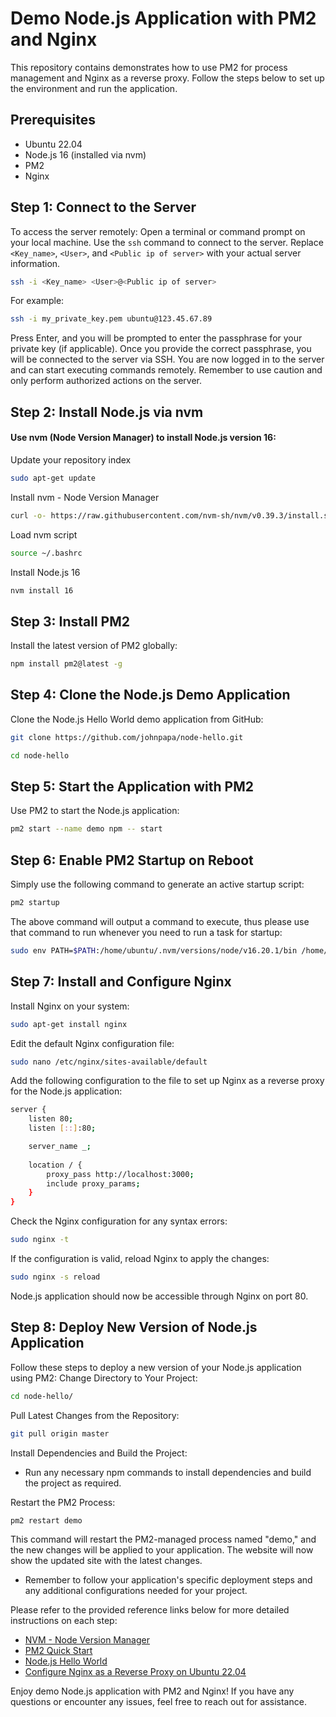 # Demo Node.js Application with PM2 and Nginx

This repository contains demonstrates how to use PM2 for process management and Nginx as a reverse proxy. Follow the steps below to set up the environment and run the application.

## Prerequisites

- Ubuntu 22.04
- Node.js 16 (installed via nvm)
- PM2
- Nginx

## Step 1: Connect to the Server
To access the server remotely:
Open a terminal or command prompt on your local machine.
Use the `ssh` command to connect to the server. Replace `<Key_name>`, `<User>`, and `<Public ip of server>` with your actual server information.
   ```bash
   ssh -i <Key_name> <User>@<Public ip of server>
   ```

   For example:

   ```bash
   ssh -i my_private_key.pem ubuntu@123.45.67.89
   ```
Press Enter, and you will be prompted to enter the passphrase for your private key (if applicable).
Once you provide the correct passphrase, you will be connected to the server via SSH.
You are now logged in to the server and can start executing commands remotely. Remember to use caution and only perform authorized actions on the server.
## Step 2: Install Node.js via nvm
#### Use nvm (Node Version Manager) to install Node.js version 16:

Update your repository index
```bash
sudo apt-get update
```
Install nvm - Node Version Manager
```bash
curl -o- https://raw.githubusercontent.com/nvm-sh/nvm/v0.39.3/install.sh | bash
```
Load nvm script
```bash
source ~/.bashrc
```
Install Node.js 16
```bash
nvm install 16
```
## Step 3: Install PM2
Install the latest version of PM2 globally:
```bash
npm install pm2@latest -g
```
## Step 4: Clone the Node.js Demo Application
Clone the Node.js Hello World demo application from GitHub:
```bash
git clone https://github.com/johnpapa/node-hello.git
```
```bash
cd node-hello
```
## Step 5: Start the Application with PM2
Use PM2 to start the Node.js application:
```bash
pm2 start --name demo npm -- start
```
## Step 6: Enable PM2 Startup on Reboot
Simply use the following command to generate an active startup script:
```bash
pm2 startup
```
The above command will output a command to execute, thus please use that command to run whenever you need to run a task for startup:
```bash
sudo env PATH=$PATH:/home/ubuntu/.nvm/versions/node/v16.20.1/bin /home/ubuntu/.nvm/versions/node/v16.20.1/lib/node_modules/pm2/bin/pm2 startup systemd -u ubuntu --hp /home/ubuntu
```
## Step 7: Install and Configure Nginx
Install Nginx on your system:
```bash
sudo apt-get install nginx
```
Edit the default Nginx configuration file:
```bash
sudo nano /etc/nginx/sites-available/default
```
Add the following configuration to the file to set up Nginx as a reverse proxy for the Node.js application:
```bash
server {
    listen 80;
    listen [::]:80;

    server_name _;
        
    location / {
        proxy_pass http://localhost:3000;
        include proxy_params;
    }
}
```
Check the Nginx configuration for any syntax errors:
```bash
sudo nginx -t
```
If the configuration is valid, reload Nginx to apply the changes:
```bash
sudo nginx -s reload
```

Node.js application should now be accessible through Nginx on port 80.

## Step 8: Deploy New Version of Node.js Application
Follow these steps to deploy a new version of your Node.js application using PM2:
 Change Directory to Your Project:
   ```bash
   cd node-hello/
   ```
 Pull Latest Changes from the Repository:
   ```bash
   git pull origin master
   ```
Install Dependencies and Build the Project:
   * Run any necessary npm commands to install dependencies and build the project as required.
  
 Restart the PM2 Process:
   ```bash
   pm2 restart demo
   ```

   This command will restart the PM2-managed process named "demo," and the new changes will be applied to your application. The website will now show the updated site with the latest changes.

- Remember to follow your application's specific deployment steps and any additional configurations needed for your project.


Please refer to the provided reference links below for more detailed instructions on each step:

- [NVM - Node Version Manager](https://github.com/nvm-sh/nvm)
- [PM2 Quick Start](https://pm2.keymetrics.io/docs/usage/quick-start/)
- [Node.js Hello World](https://github.com/johnpapa/node-hello)
- [Configure Nginx as a Reverse Proxy on Ubuntu 22.04](https://www.digitalocean.com/community/tutorials/how-to-configure-nginx-as-a-reverse-proxy-on-ubuntu-22-04)

Enjoy demo Node.js application with PM2 and Nginx! If you have any questions or encounter any issues, feel free to reach out for assistance.
